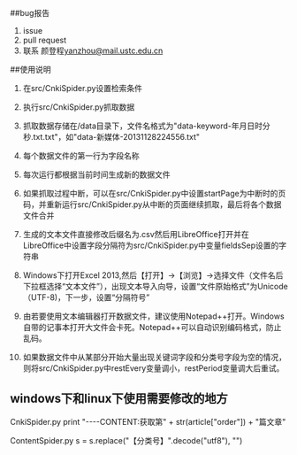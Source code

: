 ##bug报告

1. issue
2. pull request
3. 联系 颜登程<yanzhou@mail.ustc.edu.cn>

##使用说明

1. 在src/CnkiSpider.py设置检索条件

2. 执行src/CnkiSpider.py抓取数据

3. 抓取数据存储在/data目录下，文件名格式为"data-keyword-年月日时分秒.txt.txt"，如"data-新媒体-20131128224556.txt"

4. 每个数据文件的第一行为字段名称

5. 每次运行都根据当前时间生成新的数据文件

6. 如果抓取过程中断，可以在src/CnkiSpider.py中设置startPage为中断时的页码，并重新运行src/CnkiSpider.py从中断的页面继续抓取，最后将各个数据文件合并

7. 生成的文本文件直接修改后缀名为.csv然后用LibreOffice打开并在LibreOffice中设置字段分隔符为src/CnkiSpider.py中变量fieldsSep设置的字符串

8. Windows下打开Excel 2013,然后【打开】->【浏览】->选择文件（文件名后下拉框选择“文本文件”），出现文本导入向导，设置“文件原始格式”为Unicode（UTF-8)，下一步，设置“分隔符号”

9. 由若要使用文本编辑器打开数据文件，建议使用Notepad++打开。Windows自带的记事本打开大文件会卡死。Notepad++可以自动识别编码格式，防止乱码。

10. 如果数据文件中从某部分开始大量出现关键词字段和分类号字段为空的情况，则将src/CnkiSpider.py中restEvery变量调小，restPeriod变量调大后重试。

## windows下和linux下使用需要修改的地方

CnkiSpider.py        print "----CONTENT:获取第" + str(article["order"]) + "篇文章"

ContentSpider.py     s = s.replace("【分类号】".decode("utf8"), "")